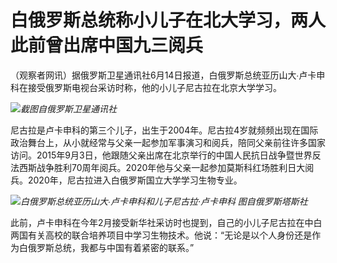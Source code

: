 

# 白俄罗斯总统称小儿子在北大学习，两人此前曾出席中国九三阅兵

（观察者网讯）据俄罗斯卫星通讯社6月14日报道，白俄罗斯总统亚历山大∙卢卡申科在接受俄罗斯电视台采访时称，他的小儿子尼古拉在北京大学学习。

![](https://inews.gtimg.com/newsapp_bt/0/15806182347/1000)_截图自俄罗斯卫星通讯社_

尼古拉是卢卡申科的第三个儿子，出生于2004年。尼古拉4岁就频频出现在国际政治舞台上，从小就经常与父亲一起参加军事演习和阅兵，陪同父亲前往许多国家访问。2015年9月3日，他跟随父亲出席在北京举行的中国人民抗日战争暨世界反法西斯战争胜利70周年阅兵。2020年他与父亲一起参加莫斯科红场胜利日大阅兵。2020年，尼古拉进入白俄罗斯国立大学学习生物专业。

![](https://inews.gtimg.com/newsapp_bt/0/15806182349/1000)_白俄罗斯总统亚历山大∙卢卡申科和儿子尼古拉·卢卡申科
图自俄罗斯塔斯社_

此前，卢卡申科在今年2月接受新华社采访时也提到，自己的小儿子尼古拉在中白两国有关高校的联合培养项目中学习生物技术。他说：“无论是以个人身份还是作为白俄罗斯总统，我都与中国有着紧密的联系。”

